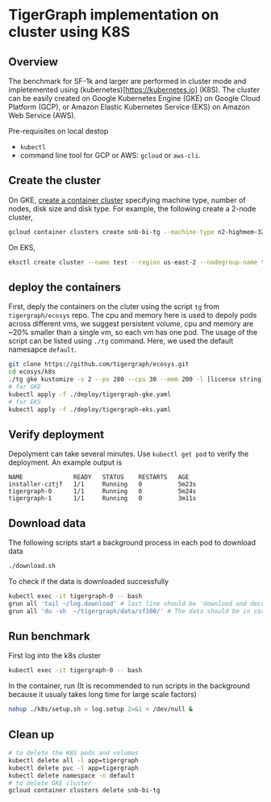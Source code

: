 # TigerGraph implementation on cluster using K8S
## Overview
The benchmark for SF-1k and larger are performed in cluster mode and impletemented using (kubernetes)[https://kubernetes.io] (K8S). The cluster can be easily created on Google Kubernetes Engine (GKE) on Google Cloud Platform (GCP),  or Amazon Elastic Kubernetes Service (EKS) on Amazon Web Service (AWS). 

Pre-requisites on local destop
* `kubectl`
* command line tool for GCP or AWS: `gcloud` or `aws-cli`. 

## Create the cluster
On GKE, [create a container cluster](https://cloud.google.com/sdk/gcloud/reference/container/clusters/create) specifying machine type, number of nodes, disk size and disk type. For example, the following create a 2-node cluster, 
```bash
gcloud container clusters create snb-bi-tg --machine-type n2-highmem-32 --num-nodes=2 --disk-size 300 --disk-type=pd-ssd
```
On EKS, 
```bash
eksctl create cluster --name test --region us-east-2 --nodegroup-name tgtest --node-type r5.xlarge --nodes 2 --instance-prefix tg --instance-name eks-test 
```

## deploy the containers
First, deply the containers on the cluter using the script `tg` from `tigergraph/ecosys` repo. The cpu and memory here is used to depoly pods across different vms, we suggest persistent volume, cpu and memory are ~20% smaller than a single vm, so each vm has one pod. The usage of the script can be listed using `./tg` command. Here, we used the default namesapce `default`.
```bash
git clone https://github.com/tigergraph/ecosys.git
cd ecosys/k8s
./tg gke kustomize -s 2 --pv 280 --cpu 30 --mem 200 -l [license string]
# for GKE
kubectl apply -f ./deploy/tigergraph-gke.yaml 
# for EKS
kubectl apply -f ./deploy/tigergraph-eks.yaml 
```

## Verify deployment
Depolyment can take several minutes. Use `kubectl get pod` to verify the deployment. An example output is
```
NAME              READY   STATUS    RESTARTS   AGE
installer-cztjf   1/1     Running   0          5m23s
tigergraph-0      1/1     Running   0          5m24s
tigergraph-1      1/1     Running   0          3m11s
``` 
## Download data
The following scripts start a background process in each pod to download data 
```bash
./download.sh
```
To check if the data is downloaded successfully 
```bash
kubectl exec -it tigergraph-0 -- bash
grun all 'tail ~/log.download' # last line should be 'download and decompress finished'
grun all 'du -sh  ~/tigergraph/data/sf100/' # The data should be in correct size
```

## Run benchmark 

First log into the k8s cluster 
```bash
kubectl exec -it tigergraph-0 -- bash
```

In the container, run (It is recommended to run scripts in the background because it usualy takes long time for large scale factors)
```bash
nohup ./k8s/setup.sh > log.setup 2>&1 < /dev/null &
```



## Clean up
```bash
# to delete the K8S pods and volumes
kubectl delete all -l app=tigergraph
kubectl delete pvc -l app=tigergraph
kubectl delete namespace -n default
# to delete GKE cluster
gcloud container clusters delete snb-bi-tg
```